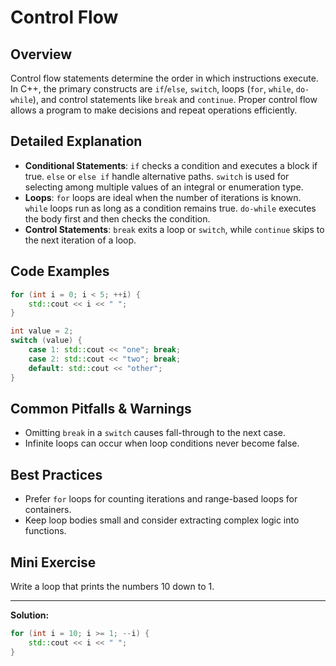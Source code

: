 # Control Flow

## Overview
Control flow statements determine the order in which instructions execute. In C++, the primary constructs are `if`/`else`, `switch`, loops (`for`, `while`, `do-while`), and control statements like `break` and `continue`. Proper control flow allows a program to make decisions and repeat operations efficiently.

## Detailed Explanation
- **Conditional Statements**: `if` checks a condition and executes a block if true. `else` or `else if` handle alternative paths. `switch` is used for selecting among multiple values of an integral or enumeration type.
- **Loops**: `for` loops are ideal when the number of iterations is known. `while` loops run as long as a condition remains true. `do-while` executes the body first and then checks the condition.
- **Control Statements**: `break` exits a loop or `switch`, while `continue` skips to the next iteration of a loop.

## Code Examples
```cpp
for (int i = 0; i < 5; ++i) {
    std::cout << i << " ";
}

int value = 2;
switch (value) {
    case 1: std::cout << "one"; break;
    case 2: std::cout << "two"; break;
    default: std::cout << "other";
}
```

## Common Pitfalls & Warnings
- Omitting `break` in a `switch` causes fall-through to the next case.
- Infinite loops can occur when loop conditions never become false.

## Best Practices
- Prefer `for` loops for counting iterations and range-based loops for containers.
- Keep loop bodies small and consider extracting complex logic into functions.

## Mini Exercise
Write a loop that prints the numbers 10 down to 1.

---
**Solution:**
```cpp
for (int i = 10; i >= 1; --i) {
    std::cout << i << " ";
}
```
